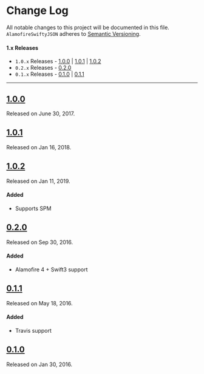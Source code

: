 # Change Log
All notable changes to this project will be documented in this file.
`AlamofireSwiftyJSON` adheres to [Semantic Versioning](http://semver.org/).

#### 1.x Releases
- `1.0.x` Releases - [1.0.0](#100) | [1.0.1](#101) | [1.0.2](#102)
- `0.2.x` Releases - [0.2.0](#020)
- `0.1.x` Releases - [0.1.0](#010) | [0.1.1](#011)

---

## [1.0.0](https://github.com/Xinguang/AlamofireSwiftyJSON/releases/tag/1.0.0)
Released on June 30, 2017.
## [1.0.1](https://github.com/Xinguang/AlamofireSwiftyJSON/releases/tag/1.0.1)
Released on Jan 16, 2018.
## [1.0.2](https://github.com/Xinguang/AlamofireSwiftyJSON/releases/tag/1.0.2)
Released on Jan 11, 2019.

#### Added
- Supports SPM


## [0.2.0](https://github.com/Xinguang/AlamofireSwiftyJSON/releases/tag/0.2.0)
Released on Sep 30, 2016.

#### Added
- Alamofire 4 + Swift3 support

## [0.1.1](https://github.com/Xinguang/AlamofireSwiftyJSON/releases/tag/0.1.1)
Released on May 18, 2016.

#### Added
- Travis support


## [0.1.0](https://github.com/Xinguang/AlamofireSwiftyJSON/releases/tag/0.1.0)
Released on Jan 30, 2016.
